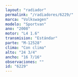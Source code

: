 ```yaml
---
layout: "radiador"
permalink: "/radiadores/6229/"
marca: "Volkswagen"
modelo: "Sportvan"
ano: "2008"
motor: "L4 1.6"
transmision: "Estándar"
parte: "M-12528"
clima: "Con clima"
alto: "24 3/4"
ancho: "16 7/16"
observaciones: ""
id: "6229"
---
```


